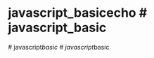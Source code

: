 # javascript_basicecho # javascript_basic
#   j a v a s c r i p t _ b a s i c  
 #   j a v a s c r i p t _ b a s i c  
 